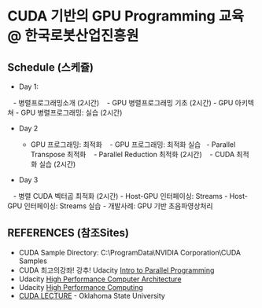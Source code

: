 # CUDA 기반의 GPU Programming 교육 @ 한국로봇산업진흥원

## Schedule (스케쥴)
  - Day 1:
  
    - 병렬프로그래밍소개 (2시간)
    -	GPU 병렬프로그래밍 기초 (2시간)
    -	GPU 아키텍쳐
    - GPU 병렬프로그래밍: 실습 (2시간)
    
  - Day 2
  
    - GPU 프로그래밍: 최적화
    - GPU 프로그래밍: 최적화 실습
    - Parallel Transpose 최적화
    - Parallel Reduction 최적화 (2시간)
    - CUDA 최적화 실습 (2시간)
    
  - Day 3
  
    - 병렬 CUDA 벡터곱 최적화 (2시간)
    - Host-GPU 인터페이싱: Streams
    - Host-GPU 인터페이싱: Streams 실습
    - 개발사례: GPU 기반 초음파영상처리

## REFERENCES (참조Sites)
  - CUDA Sample Directory: C:\ProgramData\NVIDIA Corporation\CUDA Samples
  - CUDA 최고의강좌! 강추! Udacity [Intro to Parallel Programming](https://www.youtube.com/watch?v=F620ommtjqk&list=PLAwxTw4SYaPnFKojVQrmyOGFCqHTxfdv2)
  - Udacity [High Performance Computer Architecture](https://www.youtube.com/watch?v=tawb_aeYQ2g&list=PLAwxTw4SYaPmqpjgrmf4-DGlaeV0om4iP&index=1)
  - Udacity [High Performance Computing](https://www.youtube.com/watch?v=grD5en6_IiQ&list=PLAwxTw4SYaPk8NaXIiFQXWK6VPnrtMRXC)
  - [CUDA LECTURE](https://www.youtube.com/watch?v=sxhvmTveO2A) - Oklahoma State University

